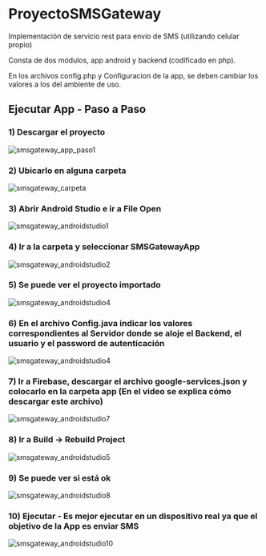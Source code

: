 # ProyectoSMSGateway
Implementación de servicio rest para envío de SMS (utilizando celular propio)

Consta de dos módulos, app android y backend (codificado en php).

En los archivos config.php y Configuracion de la app, se deben cambiar los valores a los del ambiente de uso.

<h2>Ejecutar App - Paso a Paso</h2>

<h3>1) Descargar el proyecto</h3>

![smsgateway_app_paso1](https://github.com/unsimpledev/ProyectoSMSGateway/assets/120734027/6ea953c5-6311-41be-b14d-6f19fe2ca6b6)

<h3>2) Ubicarlo en alguna carpeta</h3>

![smsgateway_carpeta](https://github.com/unsimpledev/ProyectoSMSGateway/assets/120734027/392041de-2143-4dbf-9126-7ff5bcfcecb1)

<h3>3) Abrir Android Studio e ir a File Open</h3>

![smsgateway_androidstudio1](https://github.com/unsimpledev/ProyectoSMSGateway/assets/120734027/c9b8f375-bf0f-45f7-9d41-f990fa04e6e0)

<h3>4) Ir a la carpeta y seleccionar SMSGatewayApp</h3>

  ![smsgateway_androidstudio2](https://github.com/unsimpledev/ProyectoSMSGateway/assets/120734027/97305bca-9c39-4f18-81eb-8014b5c3e508)

<h3>5) Se puede ver el proyecto importado</h3>

![smsgateway_androidstudio4](https://github.com/unsimpledev/ProyectoSMSGateway/assets/120734027/70691840-00a7-46c7-818a-13c693b07dda)

<h3>6) En el archivo Config.java indicar los valores correspondientes al Servidor donde se aloje el Backend, el usuario y el password de autenticación</h3>

![smsgateway_androidstudio4](https://github.com/unsimpledev/ProyectoSMSGateway/assets/120734027/34179610-bcad-4683-a43b-d1d0ca8ad0c0)

<h3>7) Ir a Firebase, descargar el archivo google-services.json y colocarlo en la carpeta app (En el video se explica cómo descargar este archivo)</h3>

![smsgateway_androidstudio7](https://github.com/unsimpledev/ProyectoSMSGateway/assets/120734027/0808669e-3210-4f36-92db-c9ad1187e810)

<h3>8) Ir a Build -> Rebuild Project</h3>

  ![smsgateway_androidstudio5](https://github.com/unsimpledev/ProyectoSMSGateway/assets/120734027/94f8d102-fa57-434b-8f6e-22532faf5264)

<h3>9) Se puede ver si está ok</h3>

  ![smsgateway_androidstudio8](https://github.com/unsimpledev/ProyectoSMSGateway/assets/120734027/d7d15649-4054-46fc-8011-46ddda8535d2)

<h3>10) Ejecutar - Es mejor ejecutar en un dispositivo real ya que el objetivo de la App es enviar SMS</h3>

  ![smsgateway_androidstudio10](https://github.com/unsimpledev/ProyectoSMSGateway/assets/120734027/7081b3a2-1e38-4810-81de-cb0da8c91d03)

